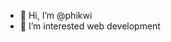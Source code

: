 - 👋 Hi, I’m @phikwi
- 👀 I’m interested web development



<!---
phikwi/phikwi is a ✨ special ✨ repository because its `README.md` (this file) appears on your GitHub profile.
You can click the Preview link to take a look at your changes.
--->
